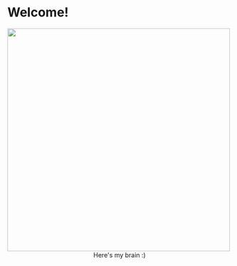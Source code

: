 # Welcome!

<img src="{{site.imgurl}}/myBrain.gif" height="500" align="center"/>


<center>
Here's my brain :)
</center>
